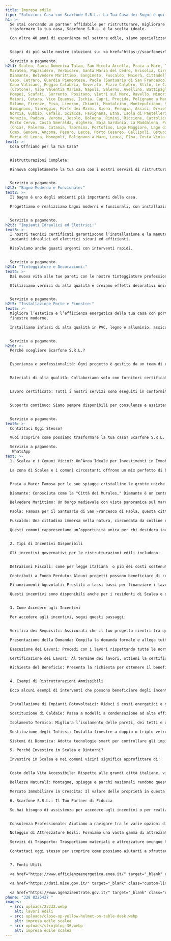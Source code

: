 ```yaml
---
title: Impresa edile
tipo: "Soluzioni Casa con Scarfone S.R.L.: La Tua Casa dei Sogni è qui!"
h1: >-
  Se stai cercando un partner affidabile per ristrutturare, migliorare o
  trasformare la tua casa, Scarfone S.R.L. è la scelta ideale.

  Con oltre 40 anni di esperienza nel settore edile, siamo specializzati in una vasta gamma di soluzioni per la tua casa che soddisfano ogni esigenza. Dalla ristrutturazione completa alla manutenzione, garantiamo risultati di alta qualità, conformi agli standard più rigorosi.


  Scopri di più sulle nostre soluzioni su: <a href="https://scarfonesrl.it/" target="_blank" style="color: rgba(41, 163, 226, 0.7); text-decoration: none;">scarfone.it</a>

  Servizio a pagamento.
h2t1: Scalea, Santa Domenica Talao, San Nicola Arcella, Praia a Mare, Tortora,
  Maratea, Papasidero, Verbicaro, Santa Maria del Cedro, Grisolia, Cirella,
  Diamante, Belvedere Marittimo, Sangineto, Fuscaldo, Maierà, Cittadella del
  Capo, Cetraro, Guardia Piemontese, Paola (Santuario di San Francesco), Tropea,
  Capo Vaticano, Reggio Calabria, Soverato, Pizzo Calabro, Stilo, Le Castella
  (Crotone), Vibo Valentia Marina, Napoli, Salerno, Avellino, Battipaglia,
  Pompei, Scafati, Sorrento, Positano, Vietri sul Mare, Ravello, Minori e
  Maiori, Cetara, Vico Equense, Ischia, Capri, Procida, Polignano a Mare, Roma,
  Milano, Firenze, Pisa, Livorno, Chianti, Montalcino, Montepulciano, San
  Gimignano, Viareggio, Forte dei Marmi, Siena, Perugia, Assisi, Orvieto,
  Norcia, Gubbio, Cefalù, Sciacca, Favignana, Etna, Isola di Pantelleria, Noto,
  Venezia, Padova, Verona, Jesolo, Bologna, Rimini, Riccione, Cattolica, Torino,
  Porto Cervo, Costa Smeralda, Alghero, Baja Sardinia, La Maddalena, Pula
  (Chia), Palermo, Catania, Taormina, Portofino, Lago Maggiore, Lago di Como,
  Como, Genova, Ancona, Pesaro, Lecce, Porto Cesareo, Gallipoli, Ostuni, Santa
  Maria di Leuca, Monopoli, Polignano a Mare, Leuca, Elba, Costa Viola
text1: >-
  Cosa Offriamo per la Tua Casa?


  Ristrutturazioni Complete:

  Rinnova completamente la tua casa con i nostri servizi di ristrutturazione totale. Dal pavimento al soffitto, ci occupiamo di tutto: muratura, impianti idraulici, elettrici e finiture.


  Servizio a pagamento.
h2t2: "Bagno Moderno e Funzionale:"
text2: >-
  Il bagno è uno degli ambienti più importanti della casa.

  Progettiamo e realizziamo bagni moderni e funzionali, con installazione di sanitari, cabine doccia, vasche idromassaggio e piastrelle di design.


  Servizio a pagamento.
h2t3: "Impianti Idraulici ed Elettrici:"
text3: >-
  I nostri tecnici certificati garantiscono l’installazione e la manutenzione di
  impianti idraulici ed elettrici sicuri ed efficienti.

  Risolviamo anche guasti urgenti con interventi rapidi.


  Servizio a pagamento.
h2t4: "Tinteggiature e Decorazioni:"
text4: >-
  Dai nuova vita alle tue pareti con le nostre tinteggiature professionali.

  Utilizziamo vernici di alta qualità e creiamo effetti decorativi unici, come stucchi veneziani e spatolati.


  Servizio a pagamento.
h2t5: "Installazione Porte e Finestre:"
text5: >-
  Migliora l’estetica e l’efficienza energetica della tua casa con porte e
  finestre moderne.

  Installiamo infissi di alta qualità in PVC, legno e alluminio, assicurando un eccellente isolamento termico e acustico per il massimo comfort.


  Servizio a pagamento.
h2t6: >-
  Perché scegliere Scarfone S.R.L.?


  Esperienza e professionalità: Ogni progetto è gestito da un team di esperti qualificati, pronti a offrire soluzioni personalizzate.


  Materiali di alta qualità: Collaboriamo solo con fornitori certificati per garantire durabilità e design moderno.


  Lavoro certificato: Tutti i nostri servizi sono eseguiti in conformità con le normative vigenti e le licenze necessarie.


  Supporto continuo: Siamo sempre disponibili per consulenze e assistenza post-intervento.


  Servizio a pagamento.
text6: >-
  Contattaci Oggi Stesso!

  Vuoi scoprire come possiamo trasformare la tua casa? Scarfone S.R.L. è pronta ad aiutarti con soluzioni su misura per ogni esigenza. In orario da ufficio. Visita il nostro sito: scarfone.it o contattaci direttamente per una consulenza. 

  Servizio a pagamento.
   WhatsApp
text: >-
  1. Scalea e i Comuni Vicini: Un’Area Ideale per Investimenti in Immobiliari

  La zona di Scalea e i comuni circostanti offrono un mix perfetto di bellezze naturali, clima mite e accessibilità ai servizi. Ecco alcuni dei principali centri urbani entro da pochi kilometri da Scalea:


  Praia a Mare: Famosa per le sue spiagge cristalline le grotte uniche e l’Isola di Dino, è un luogo ideale per investimenti prestigiosi ho progetti residenziali o turistici e di lusso un comodo viale dove paseggiare con i propri amici e famigliari con ottime attivita'.

  Diamante: Conosciuta come la "Città dei Murales," Diamante è un centro culturale e artistico che attira visitatori con i suoi murales tutto l’anno con un bel centro storico e il suo lunghomare comodo per una passegita e ideale  per tutti 

  Belvedere Marittimo: Un borgo medievale con vista panoramica sul mare, montagne anche perfetto per chi cerca tranquillità e storia nel suo centro storico.

  Paola: Famosa per il Santuario di San Francesco di Paola, questa città combina spiritualità e modernità spiagge mare .

  Fuscaldo: Una cittadina immersa nella natura, circondata da colline e vigneti, ideale per chi ama la campagna ma vuole rimanere vicino alla costa.

  Questi comuni rappresentano un’opportunità unica per chi desidera investire in proprietà residenziali o commerciali, sfruttando gli incentivi fiscali del 2024.


  2. Tipi di Incentivi Disponibili

  Gli incentivi governativi per le ristrutturazioni edili includono:


  Detrazioni Fiscali: come per legge italiana  o più dei costi sostenuti può essere detratto dalla dichiarazione dei redditi. Questo è particolarmente vantaggioso per interventi di efficienza energetica.

  Contributi a Fondo Perduto: Alcuni progetti possono beneficiare di contributi che non devono essere restituiti.

  Finanziamenti Agevolati: Prestiti a tassi bassi per finanziare i lavori di ristrutturazione.

  Questi incentivi sono disponibili anche per i residenti di Scalea e delle città limitrofe, rendendo la zona ancora più attraente per investimenti immobiliari.


  3. Come Accedere agli Incentivi

  Per accedere agli incentivi, segui questi passaggi:


  Verifica dei Requisiti: Assicurati che il tuo progetto rientri tra quelli ammissibili. Informazioni dettagliate sono disponibili sui siti ufficiali del governo italiano.

  Presentazione della Domanda: Compila la domanda formale e allega tutta la documentazione necessaria, inclusi i preventivi di spesa e i certificati di conformità.

  Esecuzione dei Lavori: Procedi con i lavori rispettando tutte le normative vigenti.

  Certificazione dei Lavori: Al termine dei lavori, ottieni la certificazione di conformità alle norme di efficienza energetica.

  Richiesta del Beneficio: Presenta la richiesta per ottenere il beneficio fiscale o il contributo.


  4. Esempi di Ristrutturazioni Ammissibili

  Ecco alcuni esempi di interventi che possono beneficiare degli incentivi:


  Installazione di Impianti Fotovoltaici: Riduci i costi energetici e genera entrate vendendo energia in eccesso alla rete.

  Sostituzione di Caldaie: Passa a modelli a condensazione ad alta efficienza per ridurre il consumo di gas.

  Isolamento Termico: Migliora l’isolamento delle pareti, dei tetti e dei pavimenti per ridurre le dispersioni di calore.

  Sostituzione degli Infissi: Installa finestre a doppio o triplo vetro per migliorare l’isolamento termico e acustico.

  Sistemi di Domotica: Adotta tecnologie smart per controllare gli impianti di riscaldamento, illuminazione e sicurezza.

  5. Perché Investire in Scalea e Dintorni?

  Investire in Scalea e nei comuni vicini significa approfittare di:


  Costo della Vita Accessibile: Rispetto alle grandi città italiane, vivere in questa zona è più economico.

  Bellezze Naturali: Montagne, spiagge e parchi nazionali rendono questa regione un paradiso per gli amanti della natura.

  Mercato Immobiliare in Crescita: Il valore delle proprietà in questa zona è in aumento, rendendo gli investimenti ancora più redditizi.

  6. Scarfone S.R.L.: Il Tuo Partner di Fiducia

  Se hai bisogno di assistenza per accedere agli incentivi o per realizzare i tuoi progetti di ristrutturazione, rivolgiti a <a href="https://scarfonesrl.it/" target="_blank" class="custom-link">Scarfone S.R.L.</a>. Offriamo servizi completi, inclusi:


  Consulenza Professionale: Aiutiamo a navigare tra le varie opzioni di incentivi e a massimizzare i benefici.

  Noleggio di Attrezzature Edili: Forniamo una vasta gamma di attrezzature moderne per soddisfare tutte le tue esigenze.

  Servizi di Trasporto: Trasportiamo materiali e attrezzature ovunque tu ne abbia bisogno.

  Contattaci oggi stesso per scoprire come possiamo aiutarti a sfruttare al meglio gli incentivi per le ristrutturazioni edili nel 2024.


  7. Fonti Utili

  <a href="https://www.efficienzaenergetica.enea.it/" target="_blank" class="custom-link">Sito ufficiale dell’Agenzia Nazionale per l’Efficienza Energetica (ENEA)</a>

  <a href="https://dati.mise.gov.it/" target="_blank" class="custom-link">Ministero dello Sviluppo Economico (MISE)</a>

  <a href="https://www.agenziaentrate.gov.it/" target="_blank" class="custom-link">Agenzia delle Entrate</a>
phone: "328 8325437 "
images:
  - src: uploads/23232.webp
    alt: lavori edili
  - src: uploads/close-up-yellow-helmet-on-table-desk.webp
    alt: impresa edile scalea
  - src: uploads/strojblog-36.webp
    alt: impresa edile scalea
---
```

